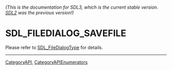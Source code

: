 ###### (This is the documentation for SDL3, which is the current stable version. [SDL2](https://wiki.libsdl.org/SDL2/) was the previous version!)
# SDL_FILEDIALOG_SAVEFILE

Please refer to [SDL_FileDialogType](SDL_FileDialogType) for details.

----
[CategoryAPI](CategoryAPI), [CategoryAPIEnumerators](CategoryAPIEnumerators)

